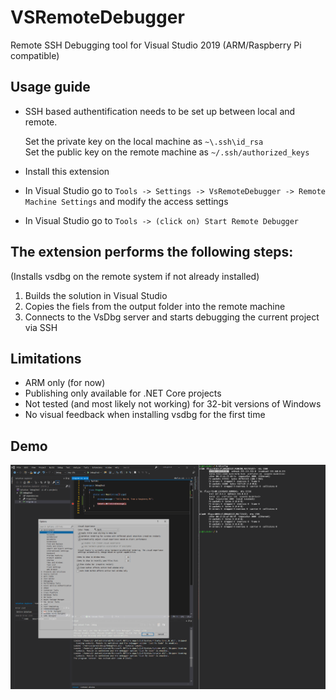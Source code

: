 # VSRemoteDebugger
Remote SSH Debugging tool for Visual Studio 2019 (ARM/Raspberry Pi compatible)

## Usage guide

- SSH based authentification needs to be set up between local and remote.

	Set the private key on the local machine as `~\.ssh\id_rsa`  
	Set the public key on the remote machine as `~/.ssh/authorized_keys`

- Install this extension
- In Visual Studio go to `Tools -> Settings -> VsRemoteDebugger -> Remote Machine Settings` and modify the access settings
- In Visual Studio go to `Tools -> (click on) Start Remote Debugger`

## The extension performs the following steps:

(Installs vsdbg on the remote system if not already installed)

1. Builds the solution in Visual Studio 
2. Copies the fiels from the output folder into the remote machine
3. Connects to the VsDbg server and starts debugging the current project via SSH

## Limitations

- ARM only (for now)
- Publishing only available for .NET Core projects
- Not tested (and most likely not working) for 32-bit versions of Windows
- No visual feedback when installing vsdbg for the first time

## Demo

![](VSRemoteDebuggerDemo.gif)